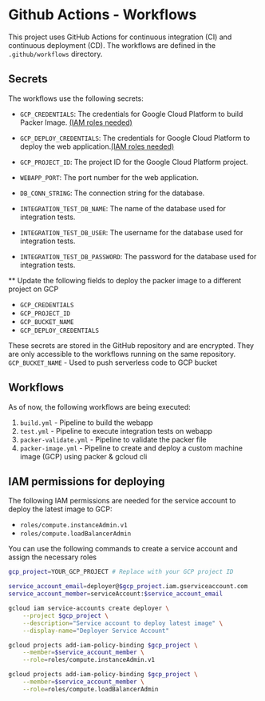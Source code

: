 # Github Actions - Workflows

This project uses GitHub Actions for continuous integration (CI) and continuous deployment (CD). The workflows are defined in the `.github/workflows` directory.

## Secrets

The workflows use the following secrets:

- `GCP_CREDENTIALS`: The credentials for Google Cloud Platform to build Packer Image. [(IAM roles needed)](https://github.com/hashicorp/packer-plugin-googlecompute/tree/main/docs#running-on-google-cloud)
- `GCP_DEPLOY_CREDENTIALS`: The credentials for Google Cloud Platform to deploy the web application.[(IAM roles needed)](#iam-permissions-for-deploying)
- `GCP_PROJECT_ID`: The project ID for the Google Cloud Platform project.

- `WEBAPP_PORT`: The port number for the web application.
- `DB_CONN_STRING`: The connection string for the database.
- `INTEGRATION_TEST_DB_NAME`: The name of the database used for integration tests.
- `INTEGRATION_TEST_DB_USER`: The username for the database used for integration tests.
- `INTEGRATION_TEST_DB_PASSWORD`: The password for the database used for integration tests.

** Update the following fields to deploy the packer image to a different project on GCP

- `GCP_CREDENTIALS`
- `GCP_PROJECT_ID`
- `GCP_BUCKET_NAME`
- `GCP_DEPLOY_CREDENTIALS`

These secrets are stored in the GitHub repository and are encrypted. They are only accessible to the workflows running on the same repository.
`GCP_BUCKET_NAME` - Used to push serverless code to GCP bucket

## Workflows

As of now, the following workflows are being executed:

1. `build.yml` - Pipeline to build the webapp
2. `test.yml` - Pipeline to execute integration tests on webapp
3. `packer-validate.yml` - Pipeline to validate the packer file
4. `packer-image.yml` - Pipeline to create and deploy a custom machine image (GCP) using packer & gcloud cli

## IAM permissions for deploying


The following IAM permissions are needed for the service account to deploy the latest image to GCP:

- `roles/compute.instanceAdmin.v1`
- `roles/compute.loadBalancerAdmin`

You can use the following commands to create a service account and assign the necessary roles

```bash
gcp_project=YOUR_GCP_PROJECT # Replace with your GCP project ID

service_account_email=deployer@$gcp_project.iam.gserviceaccount.com
service_account_member=serviceAccount:$service_account_email

gcloud iam service-accounts create deployer \
    --project $gcp_project \
    --description="Service account to deploy latest image" \
    --display-name="Deployer Service Account" 

gcloud projects add-iam-policy-binding $gcp_project \
    --member=$service_account_member \
    --role=roles/compute.instanceAdmin.v1

gcloud projects add-iam-policy-binding $gcp_project \
    --member=$service_account_member \
    --role=roles/compute.loadBalancerAdmin
```
